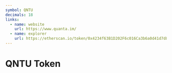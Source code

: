 ```yaml
---
symbol: QNTU
decimals: 18
links:
  - name: website
    url: https://www.quanta.im/
  - name: explorer
    url: https://etherscan.io/token/0x4234f63B1D202F6c016Ca3b6a0d41d7d85f17716
---
```


# QNTU Token
